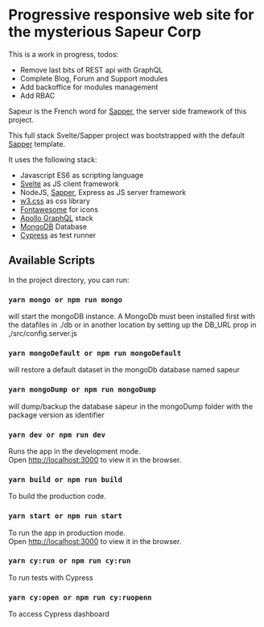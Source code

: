 # Progressive responsive web site for the mysterious Sapeur Corp

This is a work in progress, todos:
* Remove last bits of REST api with GraphQL
* Complete Blog, Forum and Support modules
* Add backoffice for modules management
* Add RBAC

Sapeur is the French word for [Sapper](https://en.wikipedia.org/wiki/Sapper), the server side framework of this project.

This full stack Svelte/Sapper project was bootstrapped with the default [Sapper](https://github.com/sveltejs/sapper) template.

It uses the following stack:
* Javascript ES6 as scripting language
* [Svelte](https://svelte.technology) as JS client framework
* NodeJS, [Sapper](https://sapper.svelte.technology), Express as JS server framework
* [w3.css](https://www.w3schools.com/w3css/4/w3.css) as css library
* [Fontawesome](https://www.fontawesome.com/) for icons
* [Apollo GraphQL](https://www.apollographql.com/) stack 
* [MongoDB](https://www.mongodb.com/) Database
* [Cypress](https://www.cypress.io/) as test runner

## Available Scripts

In the project directory, you can run:

### `yarn mongo or npm run mongo`

will start the mongoDB instance. A MongoDb must been installed first with the datafiles in ./db or in another location by setting up the DB_URL prop in ,/src/config.server.js

### `yarn mongoDefault or npm run mongoDefault`
will restore a default dataset in the mongoDb database named sapeur

### `yarn mongoDump or npm run mongoDump`
will dump/backup the database sapeur in the mongoDump folder with the package version as identifier

### `yarn dev or npm run dev`

Runs the app in the development mode.<br>
Open [http://localhost:3000](http://localhost:3000) to view it in the browser.

### `yarn build or npm run build`

To build the production code.

### `yarn start or npm run start`

To run the app in production mode.<br/>
Open [http://localhost:3000](http://localhost:3000) to view it in the browser.

### `yarn cy:run or npm run cy:run`

To run tests with Cypress

### `yarn cy:open or npm run cy:ruopenn`

To access Cypress dashboard

